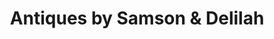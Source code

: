 ---
title: "Antiques by Samson & Delilah"
url: /woodstock/antiques-by-samson-and-delilah/
shop: antiques
---